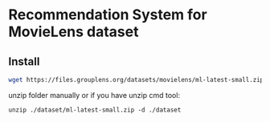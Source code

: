 # Recommendation System for MovieLens dataset

## Install

```sh
wget https://files.grouplens.org/datasets/movielens/ml-latest-small.zip ./dataset
```

unzip folder manually or if you have unzip cmd tool:

```
unzip ./dataset/ml-latest-small.zip -d ./dataset
```
